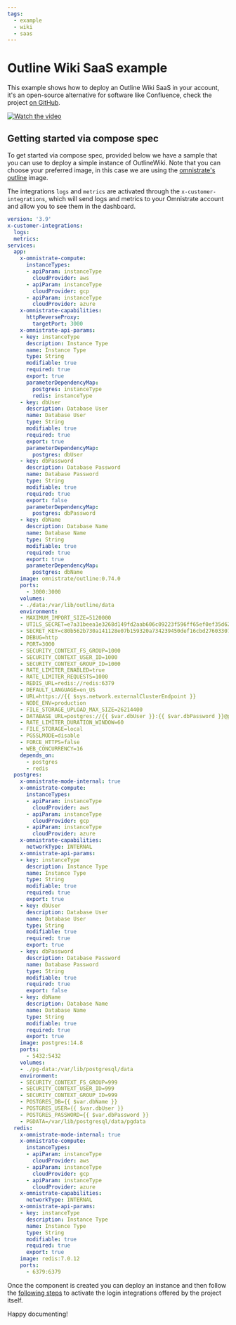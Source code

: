```yaml
---
tags:
  - example
  - wiki
  - saas
---
```


<!-- TODO: MOVE TO GITHUB REPO -->
# Outline Wiki SaaS example

This example shows how to deploy an Outline Wiki SaaS in your account, it's an open-source alternative for software like Confluence, check the project [on GitHub](https://github.com/outline/outline).

[![Watch the video](../../images/outlinewiki-demo-screenshot.png)](https://www.loom.com/share/b24f55e4f2724694ab6483ef9130b6a6)

## Getting started via compose spec

To get started via compose spec, provided below we have a sample that you can use to deploy a simple instance of OutlineWiki.
Note that you can choose your preferred image, in this case we are using the [omnistrate's outline](https://hub.docker.com/r/omnistrate/outline) image.

The integrations `logs` and `metrics` are activated through the `x-customer-integrations`, which will send logs and metrics to your Omnistrate account and allow you to see them in the dashboard.

```yaml
version: '3.9'
x-customer-integrations:
  logs: 
  metrics: 
services:
  app:
    x-omnistrate-compute:
      instanceTypes:
      - apiParam: instanceType
        cloudProvider: aws
      - apiParam: instanceType
        cloudProvider: gcp
      - apiParam: instanceType
        cloudProvider: azure        
    x-omnistrate-capabilities:
      httpReverseProxy:
        targetPort: 3000
    x-omnistrate-api-params:
    - key: instanceType
      description: Instance Type
      name: Instance Type
      type: String
      modifiable: true
      required: true
      export: true
      parameterDependencyMap:
        postgres: instanceType
        redis: instanceType
    - key: dbUser
      description: Database User
      name: Database User
      type: String
      modifiable: true
      required: true
      export: true
      parameterDependencyMap:
        postgres: dbUser
    - key: dbPassword
      description: Database Password
      name: Database Password
      type: String
      modifiable: true
      required: true
      export: false
      parameterDependencyMap:
        postgres: dbPassword
    - key: dbName
      description: Database Name
      name: Database Name
      type: String
      modifiable: true
      required: true
      export: true
      parameterDependencyMap:
        postgres: dbName
    image: omnistrate/outline:0.74.0
    ports:
      - 3000:3000
    volumes:
    - ./data:/var/lib/outline/data
    environment:
    - MAXIMUM_IMPORT_SIZE=5120000
    - UTILS_SECRET=e7a31beea1e3268d149fd2aab606c09223f596ff65ef0ef35d6217127cf75fe4
    - SECRET_KEY=c80b562b730a141128e07b159320a734239450def16cbd276033072517552071
    - DEBUG=http
    - PORT=3000
    - SECURITY_CONTEXT_FS_GROUP=1000
    - SECURITY_CONTEXT_USER_ID=1000
    - SECURITY_CONTEXT_GROUP_ID=1000
    - RATE_LIMITER_ENABLED=true
    - RATE_LIMITER_REQUESTS=1000
    - REDIS_URL=redis://redis:6379
    - DEFAULT_LANGUAGE=en_US
    - URL=https://{{ $sys.network.externalClusterEndpoint }}
    - NODE_ENV=production
    - FILE_STORAGE_UPLOAD_MAX_SIZE=26214400
    - DATABASE_URL=postgres://{{ $var.dbUser }}:{{ $var.dbPassword }}@postgres:5432/{{ $var.dbName }}
    - RATE_LIMITER_DURATION_WINDOW=60
    - FILE_STORAGE=local
    - PGSSLMODE=disable
    - FORCE_HTTPS=false
    - WEB_CONCURRENCY=16
    depends_on:
      - postgres
      - redis
  postgres:
    x-omnistrate-mode-internal: true
    x-omnistrate-compute:
      instanceTypes:
      - apiParam: instanceType
        cloudProvider: aws
      - apiParam: instanceType
        cloudProvider: gcp
      - apiParam: instanceType
        cloudProvider: azure        
    x-omnistrate-capabilities:
      networkType: INTERNAL
    x-omnistrate-api-params:
    - key: instanceType
      description: Instance Type
      name: Instance Type
      type: String
      modifiable: true
      required: true
      export: true
    - key: dbUser
      description: Database User
      name: Database User
      type: String
      modifiable: true
      required: true
      export: true
    - key: dbPassword
      description: Database Password
      name: Database Password
      type: String
      modifiable: true
      required: true
      export: false
    - key: dbName
      description: Database Name
      name: Database Name
      type: String
      modifiable: true
      required: true
      export: true
    image: postgres:14.8
    ports:
      - 5432:5432
    volumes:
    - ./pg-data:/var/lib/postgresql/data
    environment:
    - SECURITY_CONTEXT_FS_GROUP=999
    - SECURITY_CONTEXT_USER_ID=999
    - SECURITY_CONTEXT_GROUP_ID=999
    - POSTGRES_DB={{ $var.dbName }}
    - POSTGRES_USER={{ $var.dbUser }}
    - POSTGRES_PASSWORD={{ $var.dbPassword }}
    - PGDATA=/var/lib/postgresql/data/pgdata
  redis:
    x-omnistrate-mode-internal: true
    x-omnistrate-compute:
      instanceTypes:
      - apiParam: instanceType
        cloudProvider: aws
      - apiParam: instanceType
        cloudProvider: gcp
      - apiParam: instanceType
        cloudProvider: azure        
    x-omnistrate-capabilities:
      networkType: INTERNAL
    x-omnistrate-api-params:
    - key: instanceType
      description: Instance Type
      name: Instance Type
      type: String
      modifiable: true
      required: true
      export: true
    image: redis:7.0.12
    ports:
      - 6379:6379
```

Once the component is created you can deploy an instance and then follow the [following steps](https://docs.getoutline.com/s/hosting/doc/authentication-7ViKRmRY5o) to activate the login integrations offered by the project itself.

Happy documenting!
